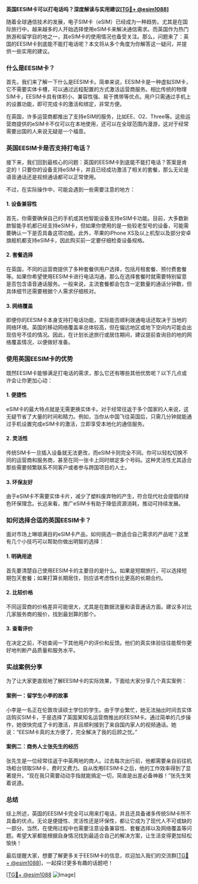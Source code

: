 **英国EESIM卡可以打电话吗？深度解读与实用建议[[TG💪+ @esim1088](https://t.me/s/esim1088)]**

随着全球通信技术的发展，电子SIM卡（eSIM）已经成为一种趋势。尤其是在国际旅行中，越来越多的人开始选择使用eSIM卡来解决通信需求。而英国作为热门旅游和留学目的地之一，其eSIM卡的使用情况也备受关注。那么，问题来了：英国的EESIM卡到底能不能打电话呢？本文将从多个角度为你解答这一疑问，并提供一些实用的建议。

### 什么是EESIM卡？

首先，我们来了解一下什么是EESIM卡。简单来说，EESIM卡是一种虚拟SIM卡，它不需要实体卡槽，可以通过远程配置的方式激活运营商服务。相比传统的物理SIM卡，EESIM卡具有体积小、兼容性强、易于携带等优点。用户只需通过手机上的设置功能，即可完成卡的激活和绑定，非常方便。

在英国，许多运营商都推出了支持eSIM的服务，比如EE、O2、Three等。这些运营商提供的eSIM卡不仅可以在本地使用，还可以在全球范围内漫游，这对于经常需要出国的人来说无疑是一个福音。

### 英国EESIM卡是否支持打电话？

接下来，我们回到最核心的问题：英国的EESIM卡到底能不能打电话？答案是肯定的！只要你的设备支持eSIM卡，并且已经成功激活了相关的套餐，那么无论是语音通话还是视频通话都可以正常使用。

不过，在实际操作中，可能会遇到一些需要注意的地方：

#### 1. **设备兼容性**
   首先，你需要确保自己的手机或其他智能设备支持eSIM卡功能。目前，大多数新款智能手机都已经支持eSIM卡，但如果你使用的是一些较老型号的设备，可能需要确认一下是否具备这项功能。此外，苹果的iPhone XS及以上机型以及部分安卓旗舰机都支持eSIM卡，因此购买前一定要仔细检查设备规格。

#### 2. **套餐选择**
   在英国，不同的运营商提供了多种套餐供用户选择，包括月租套餐、预付费套餐等。如果你希望使用EESIM卡进行电话沟通，那么在选择套餐时就需要特别留意是否包含语音通话服务。一般来说，主流套餐都会包含一定数量的通话分钟数，但具体细节还需要根据个人需求仔细核对。

#### 3. **网络覆盖**
   即便你的EESIM卡本身支持打电话功能，实际能否顺利拨通电话还取决于当地的网络环境。英国的移动网络覆盖率总体较高，但在偏远地区或地下空间内可能会出现信号不佳的情况。因此，在计划长途旅行或居住期间，建议提前查询目的地的网络覆盖情况，以便做好准备。

### 使用英国EESIM卡的优势

既然EESIM卡能够满足打电话的需求，那么它还有哪些其他优势呢？以下几点或许会让你更加心动：

#### 1. **便捷性**
   eSIM卡的最大特点就是无需更换实体卡。对于经常往返于多个国家的人来说，这无疑节省了大量的时间和精力。例如，当你从中国飞往英国后，只需几分钟就能通过手机设置完成eSIM卡的激活，立即享受本地化的通信服务。

#### 2. **灵活性**
   传统SIM卡一旦插入设备就无法更改，而eSIM卡则完全不同。你可以轻松切换不同的运营商和服务商，甚至在同一张卡上同时绑定多个号码。这种灵活性尤其适合那些需要频繁联系不同客户或者参与跨国项目的人士。

#### 3. **环保友好**
   由于eSIM卡不需要实体卡片，减少了塑料废弃物的产生，符合现代社会提倡的绿色环保理念。长远来看，推广eSIM卡有助于降低资源消耗，推动可持续发展。

### 如何选择合适的英国EESIM卡？

面对市场上琳琅满目的eSIM卡产品，如何挑选一款适合自己需求的产品呢？这里有几个小技巧可以帮助你做出明智的选择：

#### 1. **明确用途**
   首先要清楚自己使用EESIM卡的主要目的是什么。如果是短期旅行，可以选择短期包天套餐；如果打算长期居住，则应该考虑性价比更高的长期合约。

#### 2. **比较价格**
   不同运营商的价格差异可能很大，尤其是在数据流量和语音通话方面。建议多对比几家服务商的报价，找到最划算的那个。

#### 3. **查看评价**
   在决定之前，不妨查阅一下其他用户的评价和反馈。他们的真实体验往往能帮你更好地判断产品质量和服务水平。

### 实战案例分享

为了让大家更直观地了解EESIM卡的实际效果，下面给大家分享几个真实案例：

#### 案例一：留学生小李的故事
小李是一名正在伦敦攻读硕士学位的学生。由于学业繁忙，她无法抽出时间去实体店购买SIM卡，于是选择了英国某知名运营商推出的EESIM卡。通过简单的几步操作，她很快完成了卡的激活，并且顺利接到了来自国内家人的视频通话。她说：“EESIM卡真的太方便了，完全解决了我的后顾之忧。”

#### 案例二：商务人士张先生的经历
张先生是一位经常往返于中英两地的商人。过去每次出行前，他都需要亲自前往机场柜台领取SIM卡，费时又费力。自从改用EESIM卡之后，他的工作效率得到了显著提升。“现在我只需要动动手指就能搞定一切，简直是出差必备神器！”张先生笑着说道。

### 总结

综上所述，英国的EESIM卡完全可以用来打电话，并且还具备诸多传统SIM卡所不具备的优点。无论是便捷性、灵活性还是环保性，都让它成为了现代人不可或缺的一部分。当然，在使用过程中也需要注意设备兼容性、套餐选择以及网络覆盖等问题。希望大家都能根据自身情况找到最适合自己的解决方案，让生活变得更加轻松愉快！

最后提醒大家，想要了解更多关于EESIM卡的信息，欢迎加入我们的交流群[[TG💪+ @esim1088](https://t.me/s/esim1088)]，一起探讨更多有趣的话题吧！

[[TG💪+ @esim1088](https://t.me/s/esim1088) ![Image](https://i.postimg.cc/4NQfJmqS/Snipaste-2025-05-13-00-14-12.png)]